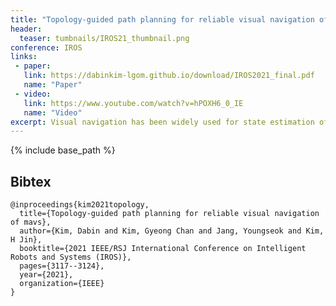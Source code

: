 ```yaml
---
title: "Topology-guided path planning for reliable visual navigation of MAVs"
header:
  teaser: tumbnails/IROS21_thumbnail.png
conference: IROS
links: 
 - paper: 
   link: https://dabinkim-lgom.github.io/download/IROS2021_final.pdf
   name: "Paper"
 - video:
   link: https://www.youtube.com/watch?v=hPOXH6_0_IE
   name: "Video"
excerpt: Visual navigation has been widely used for state estimation of micro aerial vehicles (MAVs). For stable visual navigation, MAVs should generate perception-aware paths which guarantee enough visible landmarks. Many previous works on perception-aware path planning focused on sampling-based planners. However, they may suffer from sample inefficiency, which leads to computational burden for finding a global optimal path. To address this issue, we suggest a perception-aware path planner which utilizes topological information of environments. Since the topological class of a path and visible landmarks during traveling the path are closely related, the proposed algorithm checks distinctive topological classes to choose the class with abundant visual information. Topological graph is extracted from the generalized Voronoi diagram of the environment and initial paths with different topological classes are found. To evaluate the perception quality of the classes, we divide the initial path into discrete segments where the points in each segment share similar visual information. The optimal class with high perception quality is selected, and a graph-based planner is utilized to generate path within the class. With simulations and real-world experiments, we confirmed that the proposed method could guarantee accurate visual navigation compared with the perception-agnostic method while showing improved computational efficiency than the sampling-based perception-aware planner.
---
```


{% include base_path %}

## Bibtex <a id="bibtex"></a>
```
@inproceedings{kim2021topology,
  title={Topology-guided path planning for reliable visual navigation of mavs},
  author={Kim, Dabin and Kim, Gyeong Chan and Jang, Youngseok and Kim, H Jin},
  booktitle={2021 IEEE/RSJ International Conference on Intelligent Robots and Systems (IROS)},
  pages={3117--3124},
  year={2021},
  organization={IEEE}
}
```